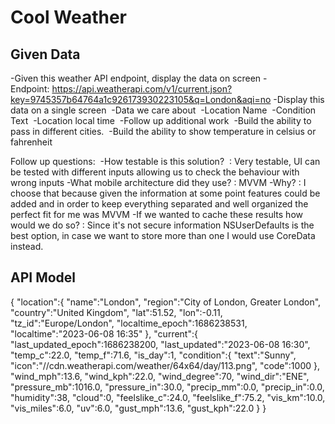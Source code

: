 # Cool Weather

## Given Data
-Given this weather API endpoint, display the data on screen
-Endpoint: https://api.weatherapi.com/v1/current.json?key=9745357b64764a1c926173930223105&q=London&aqi=no
-Display this data on a single screen 
-Data we care about 
-Location Name 
-Condition Text 
-Location local time 
-Follow up additional work 
-Build the ability to pass in different cities. 
-Build the ability to show temperature in celsius or fahrenheit 

Follow up questions: 
-How testable is this solution?  : Very testable, UI can be tested with different inputs allowing us to check the behaviour with wrong inputs 
-What mobile architecture did they use? : MVVM
-Why? : I choose that because given the information at some point features could be added and in order to keep everything separated and well organized the perfect fit for me was MVVM
-If we wanted to cache these results how would we do so? : Since it's not secure information NSUserDefaults is the best option, in case we want to store more than one I would use CoreData instead.

## API Model

{
    "location":{
        "name":"London",
        "region":"City of London, Greater London",
        "country":"United Kingdom",
        "lat":51.52,
        "lon":-0.11,
        "tz_id":"Europe/London",
        "localtime_epoch":1686238531,
        "localtime":"2023-06-08 16:35"
    },
    "current":{
        "last_updated_epoch":1686238200,
        "last_updated":"2023-06-08 16:30",
        "temp_c":22.0,
        "temp_f":71.6,
        "is_day":1,
        "condition":{
            "text":"Sunny",
            "icon":"//cdn.weatherapi.com/weather/64x64/day/113.png",
            "code":1000
        },
        "wind_mph":13.6,
        "wind_kph":22.0,
        "wind_degree":70,
        "wind_dir":"ENE",
        "pressure_mb":1016.0,
        "pressure_in":30.0,
        "precip_mm":0.0,
        "precip_in":0.0,
        "humidity":38,
        "cloud":0,
        "feelslike_c":24.0,
        "feelslike_f":75.2,
        "vis_km":10.0,
        "vis_miles":6.0,
        "uv":6.0,
        "gust_mph":13.6,
        "gust_kph":22.0
    }
}
